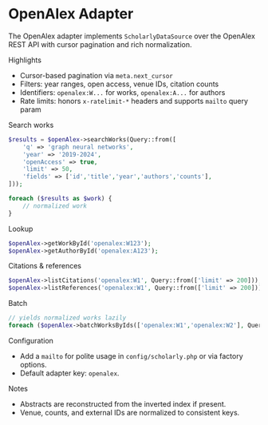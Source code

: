 # OpenAlex Adapter

The OpenAlex adapter implements `ScholarlyDataSource` over the OpenAlex REST API with cursor pagination and rich normalization.

Highlights
- Cursor-based pagination via `meta.next_cursor`
- Filters: year ranges, open access, venue IDs, citation counts
- Identifiers: `openalex:W...` for works, `openalex:A...` for authors
- Rate limits: honors `x-ratelimit-*` headers and supports `mailto` query param

Search works
```php
$results = $openAlex->searchWorks(Query::from([
    'q' => 'graph neural networks',
    'year' => '2019-2024',
    'openAccess' => true,
    'limit' => 50,
    'fields' => ['id','title','year','authors','counts'],
]));

foreach ($results as $work) {
    // normalized work
}
```

Lookup
```php
$openAlex->getWorkById('openalex:W123');
$openAlex->getAuthorById('openalex:A123');
```

Citations & references
```php
$openAlex->listCitations('openalex:W1', Query::from(['limit' => 200]));
$openAlex->listReferences('openalex:W1', Query::from(['limit' => 200]));
```

Batch
```php
// yields normalized works lazily
foreach ($openAlex->batchWorksByIds(['openalex:W1','openalex:W2'], Query::from([])) as $work) {}
```

Configuration
- Add a `mailto` for polite usage in `config/scholarly.php` or via factory options.
- Default adapter key: `openalex`.

Notes
- Abstracts are reconstructed from the inverted index if present.
- Venue, counts, and external IDs are normalized to consistent keys.

